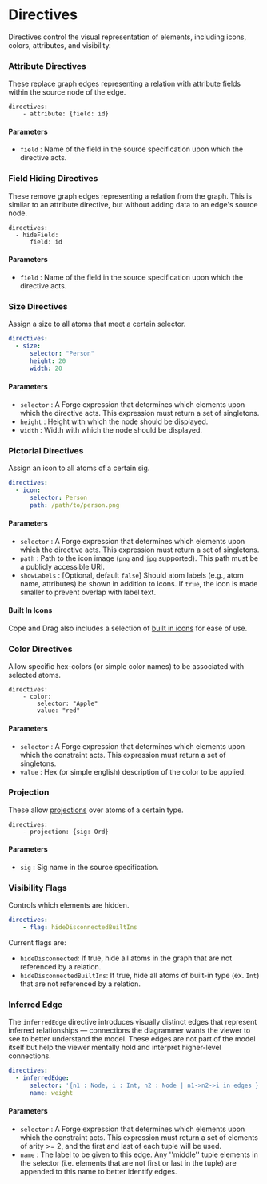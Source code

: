 
# Directives
Directives control the visual representation of elements, including icons, colors, attributes, and visibility.

### **Attribute Directives**

These replace graph edges representing a relation with attribute fields within the source node of the edge. 

```
directives:
    - attribute: {field: id}
```

#### Parameters
- `field` : Name of the field in the source specification upon which the directive acts.


### Field Hiding Directives

These remove graph edges representing a relation from the graph. This is similar to an attribute directive, but without 
adding data to an edge's source node.

```
directives:
  - hideField:
      field: id
```

#### Parameters
- `field` : Name of the field in the source specification upon which the directive acts.


### Size Directives

Assign a size to all atoms that meet a certain selector.

```yaml
directives:
  - size:
      selector: "Person"
      height: 20
      width: 20
```

#### Parameters

- `selector` : A Forge expression that determines which elements upon which the directive acts. This expression must return a set of singletons.
- `height` : Height with which the node should be displayed.
- `width` : Width with which the node should be displayed.



### **Pictorial Directives**
Assign an icon to all atoms of a certain sig.

```yaml
directives:
  - icon:
      selector: Person
      path: /path/to/person.png
```

#### Parameters

- `selector` : A Forge expression that determines which elements upon which the directive acts. This expression must return a set of singletons.
- `path` : Path to the icon image (`png` and `jpg` supported). This path must be a publicly accessible URI.
- `showLabels` : [Optional, default `false`] Should atom labels (e.g., atom name, attributes) be shown in addition to icons. If `true`, the icon is made smaller to prevent overlap with label text. 

#### Built In Icons
Cope and Drag also includes a selection of [built in icons](/copeanddrag/bundledicons) for ease of use.


### **Color Directives**

Allow specific hex-colors (or simple color names) to be associated with selected atoms.

```
directives:
    - color:
        selector: "Apple"
        value: "red"
```

#### Parameters

- `selector` : A Forge expression that determines which elements upon which the constraint acts. This expression must return a set of singletons.
- `value` : Hex (or simple english) description of the color to be applied.




### **Projection**
These allow [projections](https://alloy.readthedocs.io/en/latest/tooling/visualizer.html#projection) over atoms of a certain type. 

```
directives:
    - projection: {sig: Ord}
```

#### Parameters
- `sig` : Sig name in the source specification.



### **Visibility Flags**
Controls which elements are hidden. 

```yaml
directives:
    - flag: hideDisconnectedBuiltIns
```

Current flags are:
  - `hideDisconnected`: If true, hide all atoms in the graph that are not referenced by a relation.
  - `hideDisconnectedBuiltIns`: If true, hide all atoms of built-in type (ex. `Int`) that are not referenced by a relation.


### Inferred Edge

The `inferredEdge` directive introduces visually distinct edges that represent inferred relationships — connections the diagrammer wants the viewer to see to better understand the model. These edges are not part of the model itself but help the viewer mentally hold and interpret higher-level connections.

```yaml
directives:
  - inferredEdge:
      selector: '{n1 : Node, i : Int, n2 : Node | n1->n2->i in edges }'
      name: weight
```

#### Parameters
- `selector` : A Forge expression that determines which elements upon which the constraint acts. This expression must return a set of elements of arity >= 2, and the first and last of each tuple will be used.
- `name` : The label to be given to this edge. Any ''middle'' tuple elements in the selector (i.e. elements that are not first or last in the tuple) are appended to this name to better identify edges.